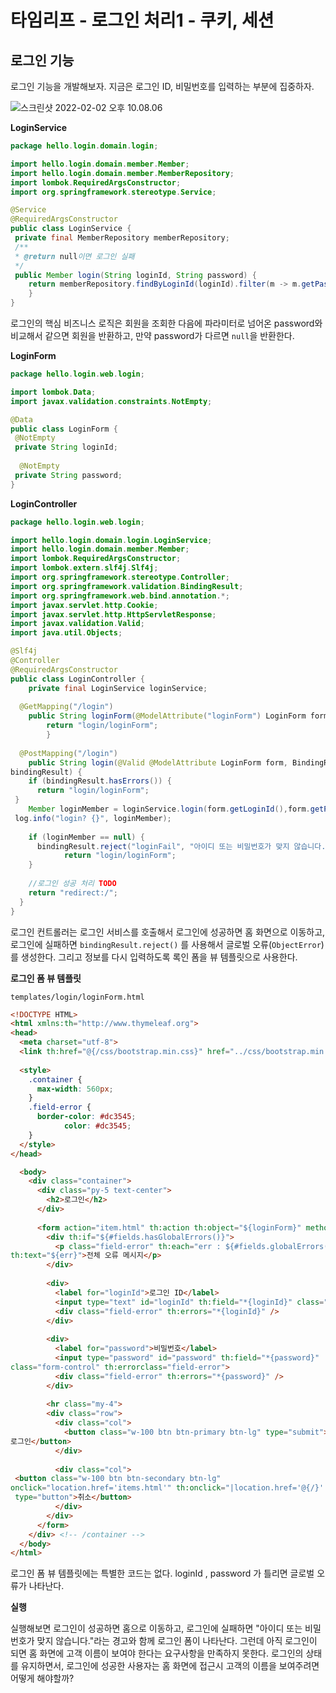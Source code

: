 # 타임리프 - 로그인 처리1 - 쿠키, 세션



## 로그인 기능

로그인 기능을 개발해보자. 지금은 로그인 ID, 비밀번호를 입력하는 부분에 집중하자.

![스크린샷 2022-02-02 오후 10.08.06](../md-images/%E1%84%89%E1%85%B3%E1%84%8F%E1%85%B3%E1%84%85%E1%85%B5%E1%86%AB%E1%84%89%E1%85%A3%E1%86%BA%202022-02-02%20%E1%84%8B%E1%85%A9%E1%84%92%E1%85%AE%2010.08.06.png)



**LoginService**

```java
package hello.login.domain.login;

import hello.login.domain.member.Member;
import hello.login.domain.member.MemberRepository;
import lombok.RequiredArgsConstructor;
import org.springframework.stereotype.Service;

@Service
@RequiredArgsConstructor
public class LoginService {
 private final MemberRepository memberRepository;
 /**
 * @return null이면 로그인 실패
 */
 public Member login(String loginId, String password) {
 	return memberRepository.findByLoginId(loginId).filter(m -> m.getPassword().equals(password)).orElse(null);
 	}
}
```

로그인의 핵심 비즈니스 로직은 회원을 조회한 다음에 파라미터로 넘어온 password와 비교해서 같으면 회원을 반환하고, 만약 password가 다르면 `null`을 반환한다.



**LoginForm**

```java
package hello.login.web.login;

import lombok.Data;
import javax.validation.constraints.NotEmpty;

@Data
public class LoginForm {
 @NotEmpty
 private String loginId;
 
  @NotEmpty
 private String password;
}

```



**LoginController**

```java
package hello.login.web.login;

import hello.login.domain.login.LoginService;
import hello.login.domain.member.Member;
import lombok.RequiredArgsConstructor;
import lombok.extern.slf4j.Slf4j;
import org.springframework.stereotype.Controller;
import org.springframework.validation.BindingResult;
import org.springframework.web.bind.annotation.*;
import javax.servlet.http.Cookie;
import javax.servlet.http.HttpServletResponse;
import javax.validation.Valid;
import java.util.Objects;

@Slf4j
@Controller
@RequiredArgsConstructor
public class LoginController {
 	private final LoginService loginService;
 
  @GetMapping("/login")
 	public String loginForm(@ModelAttribute("loginForm") LoginForm form) {
 		return "login/loginForm";
 		}
 
  @PostMapping("/login")
 	public String login(@Valid @ModelAttribute LoginForm form, BindingResult 
bindingResult) {
    if (bindingResult.hasErrors()) {
      return "login/loginForm";
 }
    Member loginMember = loginService.login(form.getLoginId(),form.getPassword());
 log.info("login? {}", loginMember);
 
    if (loginMember == null) {
      bindingResult.reject("loginFail", "아이디 또는 비밀번호가 맞지 않습니다.");
 			return "login/loginForm";
    }
 
    //로그인 성공 처리 TODO
    return "redirect:/";
  }
}
```

로그인 컨트롤러는 로그인 서비스를 호출해서 로그인에 성공하면 홈 화면으로 이동하고, 로그인에 실패하면 `bindingResult.reject()` 를 사용해서 글로벌 오류(`ObjectError`)를 생성한다. 그리고 정보를 다시 입력하도록 록인 폼을 뷰 템플릿으로 사용한다.



**로그인 폼 뷰 템플릿**

`templates/login/loginForm.html`

```html
<!DOCTYPE HTML>
<html xmlns:th="http://www.thymeleaf.org">
<head>
  <meta charset="utf-8">
  <link th:href="@{/css/bootstrap.min.css}" href="../css/bootstrap.min.css" rel="stylesheet">
 
  <style>
    .container {
      max-width: 560px;
    } 
    .field-error {
      border-color: #dc3545;
 			color: #dc3545;
    }
  </style>
</head>

  <body>
    <div class="container">
      <div class="py-5 text-center">
        <h2>로그인</h2>
      </div>
 
      <form action="item.html" th:action th:object="${loginForm}" method="post">
        <div th:if="${#fields.hasGlobalErrors()}">
          <p class="field-error" th:each="err : ${#fields.globalErrors()}"
th:text="${err}">전체 오류 메시지</p>
        </div>
 
        <div>
          <label for="loginId">로그인 ID</label>
          <input type="text" id="loginId" th:field="*{loginId}" class="form-control" th:errorclass="field-error">
          <div class="field-error" th:errors="*{loginId}" />
        </div>
        
        <div>
          <label for="password">비밀번호</label>
          <input type="password" id="password" th:field="*{password}"
class="form-control" th:errorclass="field-error">
          <div class="field-error" th:errors="*{password}" />
        </div>
        
        <hr class="my-4">
        <div class="row">
          <div class="col">
            <button class="w-100 btn btn-primary btn-lg" type="submit">
로그인</button>
          </div>
          
          <div class="col">
 <button class="w-100 btn btn-secondary btn-lg"
onclick="location.href='items.html'" th:onclick="|location.href='@{/}'|"
 type="button">취소</button>
          </div>
        </div>
      </form>
    </div> <!-- /container -->
  </body>
</html>
```


로그인 폼 뷰 템플릿에는 특별한 코드는 없다. loginId , password 가 틀리면 글로벌 오류가 나타난다. 



**실행**

 실행해보면 로그인이 성공하면 홈으로 이동하고, 로그인에 실패하면 "아이디 또는 비밀번호가 맞지 않습니다."라는 경고와 함께 로그인 폼이 나타난다. 그런데 아직 로그인이 되면 홈 화면에 고객 이름이 보여야 한다는 요구사항을 만족하지 못한다. 로그인의 상태를 유지하면서, 로그인에 성공한 사용자는 홈 화면에 접근시 고객의 이름을 보여주려면 어떻게 해야할까?